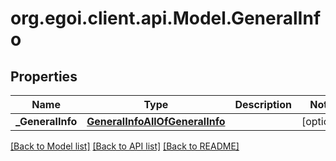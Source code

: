 
# org.egoi.client.api.Model.GeneralInfo

## Properties

Name | Type | Description | Notes
------------ | ------------- | ------------- | -------------
**_GeneralInfo** | [**GeneralInfoAllOfGeneralInfo**](GeneralInfoAllOfGeneralInfo.md) |  | [optional] 

[[Back to Model list]](../README.md#documentation-for-models)
[[Back to API list]](../README.md#documentation-for-api-endpoints)
[[Back to README]](../README.md)


